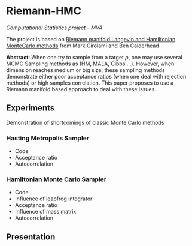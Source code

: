 # Riemann-HMC
*Computational Statistics project - MVA*

The project is based on [Riemann manifold Langevin and Hamiltonian MonteCarlo methods](http://citeseerx.ist.psu.edu/viewdoc/download?doi=10.1.1.472.3640&rep=rep1&type=pdf) from  Mark Girolami and Ben Calderhead 

**Abstract**: 
When one try to sample from a target *p*, one may use several MCMC Sampling methods as (HM, MALA, Gibbs ...). However, when dimension reaches medium or big size, these sampling methods demonstrate either poor acceptance ratios (when one deal with rejection methods) or high samples correlation. This paper proposes to use a Riemann manifold based approach to deal with these issues.

## Experiments
Demonstration of shortcomings of classic Monte Carlo methods

### Hasting Metropolis Sampler
- Code
- Acceptance ratio
- Autocorrelation

### Hamiltonian Monte Carlo Sampler
- Code
- Influence of leapfrog integrator
- Acceptance ratio
- Influence of mass matrix
- Autocorrelation

## Presentation
